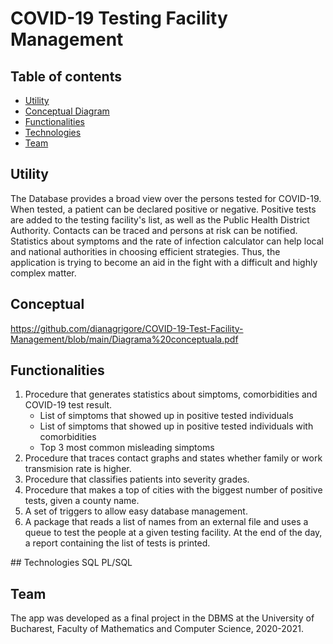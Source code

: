 # COVID-19 Testing Facility Management 
## Table of contents
* [Utility](#utility)
* [Conceptual Diagram](#Conceptual)
* [Functionalities](#Functionalities)
* [Technologies](#Technologies)
* [Team](#Team)

## Utility
The Database provides a broad view over the persons tested for COVID-19. When tested, a patient can be declared positive or negative. Positive
tests are added to the testing facility's list, as well as the Public Health District Authority. Contacts can be traced and persons at risk can be
notified. Statistics about symptoms and the rate of infection calculator can help local and national authorities in choosing efficient strategies.
Thus, the application is trying to become an aid in the fight with a difficult and highly complex matter.
	
## Conceptual
https://github.com/dianagrigore/COVID-19-Test-Facility-Management/blob/main/Diagrama%20conceptuala.pdf

## Functionalities
<ol>
<li>
Procedure that generates statistics about simptoms, comorbidities and COVID-19 test result.
<ul>
	<li> List of simptoms that showed up in positive tested individuals </li>
	<li> List of simptoms that showed up in positive tested individuals with comorbidities </li>
	<li> Top 3 most common misleading simptoms </li>
	</ul>
</li>
<li>
 Procedure that traces contact graphs and states whether family or work transmision rate is higher.
</li>
<li>
  Procedure that classifies patients into severity grades.
</li>
<li>
  Procedure that makes a top of cities with the biggest number of positive tests, given a county name.
</li>
<li>
  A set of triggers to allow easy database management.
</li>
<li>
  A package that reads a list of names from an external file and uses a queue to test the people at a given testing facility. At the end of the day,
  a report containing the list of tests is printed.
</li>
</ol>
## Technologies
 SQL
 PL/SQL

## Team
  The app was developed  as a final project in the DBMS at the University of Bucharest, Faculty of Mathematics and Computer Science, 2020-2021.
